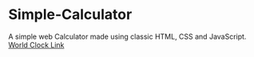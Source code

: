 # Simple-Calculator
A simple web Calculator made using classic HTML, CSS and JavaScript.
<br>
<a href="https://arindal1.github.io/Simple-Calculator/" target="_blank">World Clock Link</a>
